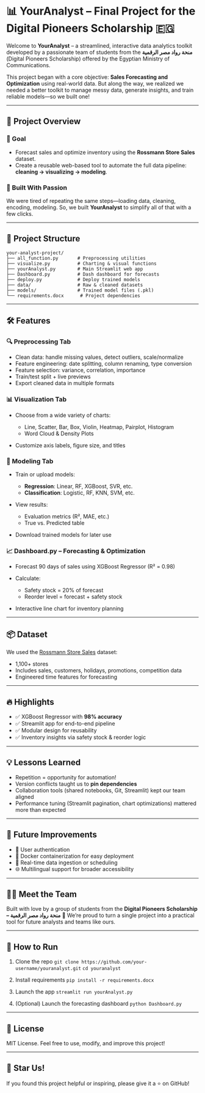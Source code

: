 # 📊 YourAnalyst – Final Project for the Digital Pioneers Scholarship 🇪🇬

Welcome to **YourAnalyst** – a streamlined, interactive data analytics toolkit developed by a passionate team of students from the **منحة رواد مصر الرقمية** (Digital Pioneers Scholarship) offered by the Egyptian Ministry of Communications.

This project began with a core objective: **Sales Forecasting and Optimization** using real-world data. But along the way, we realized we needed a better toolkit to manage messy data, generate insights, and train reliable models—so we built one!

---

## 🚀 Project Overview

### 🎯 Goal

* Forecast sales and optimize inventory using the **Rossmann Store Sales** dataset.
* Create a reusable web-based tool to automate the full data pipeline: **cleaning → visualizing → modeling**.

### 🧠 Built With Passion

We were tired of repeating the same steps—loading data, cleaning, encoding, modeling. So, we built **YourAnalyst** to simplify all of that with a few clicks.

---

## 🧩 Project Structure

```
your-analyst-project/
├── all_function.py       # Preprocessing utilities
├── visualize.py          # Charting & visual functions
├── yourAnalyst.py        # Main Streamlit web app
├── Dashboard.py          # Dash dashboard for forecasts
├── deploy.py             # Deploy trained models
├── data/                 # Raw & cleaned datasets
├── models/               # Trained model files (.pkl)
└── requirements.docx      # Project dependencies
```

---

## 🛠️ Features

### 🔍 Preprocessing Tab

* Clean data: handle missing values, detect outliers, scale/normalize
* Feature engineering: date splitting, column renaming, type conversion
* Feature selection: variance, correlation, importance
* Train/test split + live previews
* Export cleaned data in multiple formats

### 📊 Visualization Tab

* Choose from a wide variety of charts:

  * Line, Scatter, Bar, Box, Violin, Heatmap, Pairplot, Histogram
  * Word Cloud & Density Plots
* Customize axis labels, figure size, and titles

### 🤖 Modeling Tab

* Train or upload models:

  * **Regression**: Linear, RF, XGBoost, SVR, etc.
  * **Classification**: Logistic, RF, KNN, SVM, etc.
* View results:

  * Evaluation metrics (R², MAE, etc.)
  * True vs. Predicted table
* Download trained models for later use

### 📈 Dashboard.py – Forecasting & Optimization

* Forecast 90 days of sales using XGBoost Regressor (R² = 0.98)
* Calculate:

  * Safety stock = 20% of forecast
  * Reorder level = forecast + safety stock
* Interactive line chart for inventory planning

---

## 📦 Dataset

We used the [Rossmann Store Sales](https://www.kaggle.com/competitions/rossmann-store-sales/data) dataset:

* 1,100+ stores
* Includes sales, customers, holidays, promotions, competition data
* Engineered time features for forecasting

---

## 🔥 Highlights

* ✅ XGBoost Regressor with **98% accuracy**
* ✅ Streamlit app for end-to-end pipeline
* ✅ Modular design for reusability
* ✅ Inventory insights via safety stock & reorder logic

---

## 💡 Lessons Learned

* Repetition = opportunity for automation!
* Version conflicts taught us to **pin dependencies**
* Collaboration tools (shared notebooks, Git, Streamlit) kept our team aligned
* Performance tuning (Streamlit pagination, chart optimizations) mattered more than expected

---

## 🔮 Future Improvements

* 🔐 User authentication
* 🐳 Docker containerization for easy deployment
* 🔄 Real-time data ingestion or scheduling
* 🌐 Multilingual support for broader accessibility

---

## 👨‍💻 Meet the Team

Built with love by a group of students from the **Digital Pioneers Scholarship – منحة رواد مصر الرقمية** 💛
We’re proud to turn a single project into a practical tool for future analysts and teams like ours.

---

## 📎 How to Run

1. Clone the repo
   `git clone https://github.com/your-username/youranalyst.git`
   `cd youranalyst`

2. Install requirements
   `pip install -r requirements.docx`

3. Launch the app
   `streamlit run yourAnalyst.py`

4. (Optional) Launch the forecasting dashboard
   `python Dashboard.py`

---

## 🧾 License

MIT License. Feel free to use, modify, and improve this project!

---

## 🌟 Star Us!

If you found this project helpful or inspiring, please give it a ⭐️ on GitHub!
